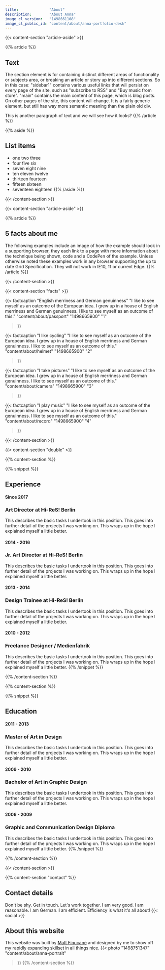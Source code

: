 ```yaml
---
title: 				"About"
description:		"About Anna"
image_cl_version:	"1498661108"
image_cl_public_id:	"content/about/anna-portfolio-desk"
---
```


{{< content-section "article-aside" >}}

{{% article %}}
## Text
The section element is for containing distinct different areas of functionality or subjects area, or breaking an article or story up into different sections. So in this case: "sidebar1" contains various useful links that will persist on every page of the site, such as "subscribe to RSS" and "Buy music from store". "main" contains the main content of this page, which is blog posts. On other pages of the site, this content will change. It is a fairly generic element, but still has way more semantic meaning than the plain old div.

This is another paragraph of text and we will see how it looks?
{{% /article %}}

{{% aside %}}
## List items
- one two three
- four five six
- seven eight nine
- ten eleven twelve
- thirteen fourteen
- fifteen sixteen
- seventeen eighteen
{{% /aside %}}

{{< /content-section >}}

{{< content-section "article-aside" >}}

{{% article %}}
## 5 facts about me
The following examples include an image of how the example should look in a supporting browser, they each link to a page with more information about the technique being shown, code and a CodePen of the example. Unless otherwise noted these examples work in any browser supporting the up to date Grid Specification. They will not work in IE10, 11 or current Edge.
{{% /article %}}

{{< /content-section >}}

{{< content-section "facts" >}}

{{< factcaption 
	"English merriness and German genuinness"
	"I like to see myself as an outcome of the European idea. I grew up in a house of English merriness and German genuinness. I like to see myself as an outcome of this." 
	"content/about/passport"
	"1498665900"
	"1"
>}}

{{< factcaption 
	"I like cycling"
	"I like to see myself as an outcome of the European idea. I grew up in a house of English merriness and German genuinness. I like to see myself as an outcome of this." 
	"content/about/helmet"
	"1498665900"
	"2"
>}}

{{< factcaption 
	"I take pictures"
	"I like to see myself as an outcome of the European idea. I grew up in a house of English merriness and German genuinness. I like to see myself as an outcome of this." 
	"content/about/camera"
	"1498665900"
	"3"
>}}

{{< factcaption 
	"I play music"
	"I like to see myself as an outcome of the European idea. I grew up in a house of English merriness and German genuinness. I like to see myself as an outcome of this." 
	"content/about/record"
	"1498665900"
	"4"
>}}

{{< /content-section >}}

{{< content-section "double" >}}

{{% content-section %}}

{{% snippet %}}
## Experience
#### Since 2017
### Art Director at Hi-ReS! Berlin
This describes the basic tasks I undertook in this position. This goes into further detail of the projects I was working on. This wraps up in the hope I explained myself a little better.

#### 2014 - 2016
### Jr. Art Director at Hi-ReS! Berlin
This describes the basic tasks I undertook in this position. This goes into further detail of the projects I was working on. This wraps up in the hope I explained myself a little better.

#### 2013 - 2014
### Design Trainee at Hi-ReS! Berlin
This describes the basic tasks I undertook in this position. This goes into further detail of the projects I was working on. This wraps up in the hope I explained myself a little better.

#### 2010 - 2012
### Freelance Designer / Medienfabrik
This describes the basic tasks I undertook in this position. This goes into further detail of the projects I was working on. This wraps up in the hope I explained myself a little better.
{{% /snippet %}}

{{% /content-section %}}

{{% content-section %}}

{{% snippet %}}
## Education
#### 2011 - 2013
### Master of Art in Design
This describes the basic tasks I undertook in this position. This goes into further detail of the projects I was working on. This wraps up in the hope I explained myself a little better.

#### 2009 - 2010
### Bachelor of Art in Graphic Design
This describes the basic tasks I undertook in this position. This goes into further detail of the projects I was working on. This wraps up in the hope I explained myself a little better.

#### 2006 - 2009
### Graphic and Communication Design Diploma
This describes the basic tasks I undertook in this position. This goes into further detail of the projects I was working on. This wraps up in the hope I explained myself a little better.
{{% /snippet %}}

{{% /content-section %}}

{{< /content-section >}}

{{% content-section "contact" %}}
## Contact details
Don't be shy. Get in touch. Let's work together. I am very good. I am reasonable. I am German. I am efficient. Efficiency is what it's all about!
{{< social >}}
## About this website
This website was built by [Matt Finucane](https://mattfinucane.com) and designed by me to show off my rapidly expanding skillset in all things nice.
{{< photo
	"1498751347"
	"content/about/anna-portrait"
>}}
{{% /content-section %}}
